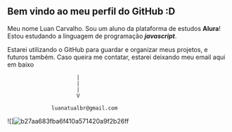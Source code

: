 ## **Bem vindo ao meu perfil do GitHub :D**

 Meu nome Luan Carvalho.
Sou um aluno da plataforma de estudos **Alura**!
Estou estudando a linguagem de programação ***javascript***.

Estarei utilizando o GitHub para guardar e organizar meus projetos, e futuros também.
 Caso queira me contatar, estarei deixando meu email aqui em baixo
                           
                          |
                          |
                          |
                          V

                  luanatualbr@gmail.com  
                          

![]![b27aa683fba6f410a571420a9f2b26ff](https://github.com/luancsantos-png/luancsantos-png/assets/173171206/7d8b3e5c-a9bb-4c60-ac05-f01d5a39fc1e)
